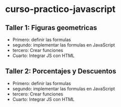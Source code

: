 # curso-practico-javascript

## Taller 1: Figuras geometricas

- Primero: definir las formulas
- segundo: implementar las formulas en JavaScript
- tercero: Crear funciones
- Cuarto: Integrar JS con HTML

## Taller 2: Porcentajes y Descuentos

- Primero: definir las formulas
- segundo: implementar las formulas en JavaScript
- tercero: Crear funciones
- Cuarto: Integrar JS con HTML


